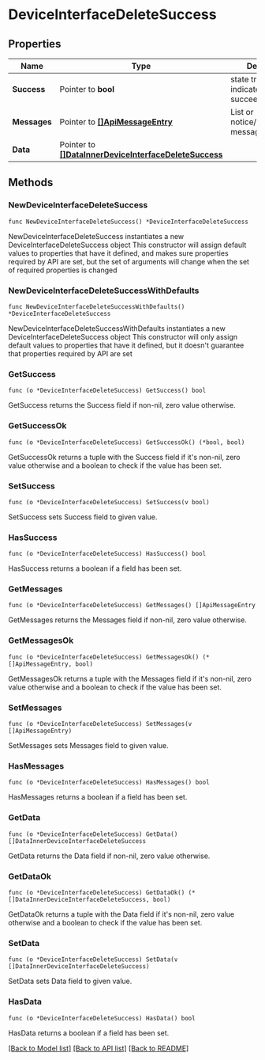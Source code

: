 # DeviceInterfaceDeleteSuccess

## Properties

Name | Type | Description | Notes
------------ | ------------- | ------------- | -------------
**Success** | Pointer to **bool** | state true/false indicate if action succeed | [optional] 
**Messages** | Pointer to [**[]ApiMessageEntry**](ApiMessageEntry.md) | List or notice/warning/error messages | [optional] 
**Data** | Pointer to [**[]DataInnerDeviceInterfaceDeleteSuccess**](DataInnerDeviceInterfaceDeleteSuccess.md) |  | [optional] 

## Methods

### NewDeviceInterfaceDeleteSuccess

`func NewDeviceInterfaceDeleteSuccess() *DeviceInterfaceDeleteSuccess`

NewDeviceInterfaceDeleteSuccess instantiates a new DeviceInterfaceDeleteSuccess object
This constructor will assign default values to properties that have it defined,
and makes sure properties required by API are set, but the set of arguments
will change when the set of required properties is changed

### NewDeviceInterfaceDeleteSuccessWithDefaults

`func NewDeviceInterfaceDeleteSuccessWithDefaults() *DeviceInterfaceDeleteSuccess`

NewDeviceInterfaceDeleteSuccessWithDefaults instantiates a new DeviceInterfaceDeleteSuccess object
This constructor will only assign default values to properties that have it defined,
but it doesn't guarantee that properties required by API are set

### GetSuccess

`func (o *DeviceInterfaceDeleteSuccess) GetSuccess() bool`

GetSuccess returns the Success field if non-nil, zero value otherwise.

### GetSuccessOk

`func (o *DeviceInterfaceDeleteSuccess) GetSuccessOk() (*bool, bool)`

GetSuccessOk returns a tuple with the Success field if it's non-nil, zero value otherwise
and a boolean to check if the value has been set.

### SetSuccess

`func (o *DeviceInterfaceDeleteSuccess) SetSuccess(v bool)`

SetSuccess sets Success field to given value.

### HasSuccess

`func (o *DeviceInterfaceDeleteSuccess) HasSuccess() bool`

HasSuccess returns a boolean if a field has been set.

### GetMessages

`func (o *DeviceInterfaceDeleteSuccess) GetMessages() []ApiMessageEntry`

GetMessages returns the Messages field if non-nil, zero value otherwise.

### GetMessagesOk

`func (o *DeviceInterfaceDeleteSuccess) GetMessagesOk() (*[]ApiMessageEntry, bool)`

GetMessagesOk returns a tuple with the Messages field if it's non-nil, zero value otherwise
and a boolean to check if the value has been set.

### SetMessages

`func (o *DeviceInterfaceDeleteSuccess) SetMessages(v []ApiMessageEntry)`

SetMessages sets Messages field to given value.

### HasMessages

`func (o *DeviceInterfaceDeleteSuccess) HasMessages() bool`

HasMessages returns a boolean if a field has been set.

### GetData

`func (o *DeviceInterfaceDeleteSuccess) GetData() []DataInnerDeviceInterfaceDeleteSuccess`

GetData returns the Data field if non-nil, zero value otherwise.

### GetDataOk

`func (o *DeviceInterfaceDeleteSuccess) GetDataOk() (*[]DataInnerDeviceInterfaceDeleteSuccess, bool)`

GetDataOk returns a tuple with the Data field if it's non-nil, zero value otherwise
and a boolean to check if the value has been set.

### SetData

`func (o *DeviceInterfaceDeleteSuccess) SetData(v []DataInnerDeviceInterfaceDeleteSuccess)`

SetData sets Data field to given value.

### HasData

`func (o *DeviceInterfaceDeleteSuccess) HasData() bool`

HasData returns a boolean if a field has been set.


[[Back to Model list]](../README.md#documentation-for-models) [[Back to API list]](../README.md#documentation-for-api-endpoints) [[Back to README]](../README.md)



